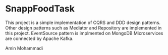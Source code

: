 # SnappFoodTask
This project is a simple implementation of CQRS and DDD design patterns.
Other design patterns such as Mediator and Repository are implemented in this project.
EventSource pattern is implmented on MongoDB
Microservices are connected by Apache Kafka.

Amin Mohammadi
